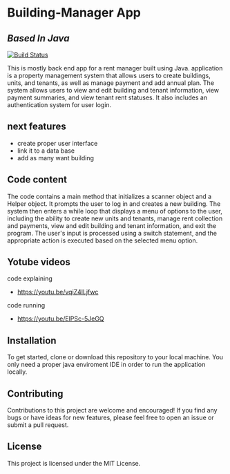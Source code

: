 # Building-Manager App
## _Based In Java_


[![Build Status](https://travis-ci.org/joemccann/dillinger.svg?branch=master)](https://travis-ci.org/joemccann/dillinger)

This is mostly back end app for a rent manager built using Java. application is a property management system that allows users to create buildings, units, and tenants, as well as manage payment and add annual plan. The system allows users to view and edit building and tenant information, view payment summaries, and view tenant rent statuses. It also includes an authentication system for user login.

## next features

- create proper user interface
- link it to a data base
- add as many want building

## Code content

The code contains a main method that initializes a scanner object and a Helper object. It prompts the user to log in and creates a new building. The system then enters a while loop that displays a menu of options to the user, including the ability to create new units and tenants, manage rent collection and payments, view and edit building and tenant information, and exit the program. The user's input is processed using a switch statement, and the appropriate action is executed based on the selected menu option.

## Yotube videos

code explaining 

- https://youtu.be/vqiZ4lLjfwc

code running

- https://youtu.be/ElPSc-5JeGQ

## Installation

To get started, clone or download this repository to your local machine. You only need a proper java enviroment IDE in order to run the application locally.

## Contributing
Contributions to this project are welcome and encouraged! If you find any bugs or have ideas for new features, please feel free to open an issue or submit a pull request.

## License

This project is licensed under the MIT License.
